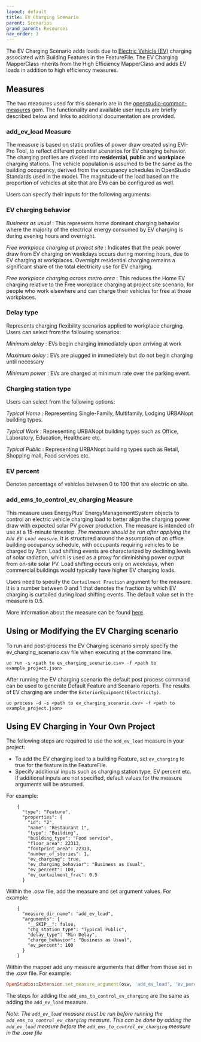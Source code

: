 ```yaml
---
layout: default
title: EV Charging Scenario
parent: Scenarios
grand_parent: Resources
nav_order: 3
---
```

The EV Charging Scenario adds loads due to [Electric Vehicle (EV)](#ptes) charging associated with Building
Features in the FeatureFile. The EV Charging MapperClass inherits from the High Efficiency
MapperClass and adds EV loads in addition to high efficiency measures.

## Measures

The two measures used for this scenario are in the
[openstudio-common-measures](https://github.com/NREL/openstudio-common-measures-gem "GitHub
Repository") gem. The functionality and available user inputs are briefly described below and links
to additional documentation are provided.

### <a name="ptes"></a> add_ev_load Measure

The measure is based on static profiles of power draw created using EVI-Pro Tool, to reflect
different potential scenarios for EV charging behavior. The charging
profiles are divided into **residential**, **public** and **workplace** charging stations. The vehicle
population is assumed to be the same as the building occupancy, derived from the occupancy schedules
in OpenStudio Standards used in the model. The magnitude of the load based on the
proportion of vehicles at site that are EVs can be configured as well.

Users can specify their inputs for the following arguments:

### <a name="its"></a> EV charging behavior

*Business as usual* : This represents home dominant charging behavior where the majority of the
electrical energy consumed by EV charging is during evening hours and overnight.

*Free workplace charging at project site* : Indicates that the peak power draw from EV charging on
weekdays occurs during morning hours, due to EV charging at workplaces. Overnight residential
charging remains a significant share of the total electricity use for EV charging.

*Free workplace charging across metro area* : This reduces the Home EV charging relative to the Free
workplace charging at project site scenario, for people who work elsewhere and can charge their
vehicles for free at those workplaces.

### <a name="its"></a> Delay type

Represents charging flexibility scenarios applied to workplace charging. Users can select from the
following scenarios:

*Minimum delay* : EVs begin charging immediately upon arriving at work

*Maximum delay* : EVs are plugged in immediately but do not begin charging until necessary

*Minimum power* : EVs are charged at minimum rate over the parking event.

### <a name="its"></a> Charging station type

Users can select from the following options:

*Typical Home* : Representing Single-Family, Multifamily, Lodging URBANopt building types.

*Typical Work* : Representing URBANopt building types such as Office, Laboratory, Education, Healthcare etc.

*Typical Public* : Representing URBANopt building types such as Retail, Shopping mall, Food services etc.

### <a name="its"></a> EV percent

Denotes percentage of vehicles between 0 to 100 that are electric on site.

### <a name="ptes"></a> add_ems_to_control_ev_charging Measure

This measure uses EnergyPlus' EnergyManagementSystem objects to control an electric vehicle charging
load to better align the charging power draw with expected solar PV power production. The measure is
intended ofr use at a 15-minute timestep. *The measure should be run after applying the `Add EV Load
measure`.* It is structured around the assumption of an office building occupancy schedule, with occupants requiring vehicles to be charged by 7pm. Load shifting events are characterized by declining levels of solar radiation, which is used as a proxy for diminishing power output from on-site solar PV. Load shifting occurs only on weekdays, when commercial buildings would typically have higher EV charging loads.

Users need to specify the `Curtailment Fraction` argument for the measure. It is a number between 0 and 1 that denotes the fraction by which EV charging
is curtailed during load shifting events. The default value set in the measure is 0.5.

More information about the measure can be found [here](https://www.nrel.gov/docs/fy20osti/77438.pdf).


## Using or Modifying the EV Charging scenario

To run and post-process the EV Charging scenario simply specify the ev_charging_scenario.csv file when executing at the command line.

```
uo run -s <path to ev_charging_scenario.csv> -f <path to example_project.json>
```

After running the EV charging scenario the default post process command can be used to generate Default
Feature and Scenario reports. The results of EV charging are under the
`ExteriorEquipment(Electricity)`.

```
uo process -d -s <path to ev_charging_scenario.csv> -f <path to example_project.json>
```

## Using EV Charging in Your Own Project

The following steps are required to use the `add_ev_load` measure in your project:

- To add the EV charging load to a building Feature, set `ev_charging` to true for the feature in the
  FeatureFile.
- Specify additional inputs  such as charging station type, EV percent etc. If
  additional inputs are not specified, default values for the measure arguments will be assumed.

For example:

```
    {
      "type": "Feature",
      "properties": {
        "id": "2",
        "name": "Restaurant 1",
        "type": "Building",
        "building_type": "Food service",
        "floor_area": 22313,
        "footprint_area": 22313,
        "number_of_stories": 1,
        "ev_charging": true,
        "ev_charging_behavior": "Business as Usual",
        "ev_percent": 100,
        "ev_curtailment_frac": 0.5
      }
```

Within the .osw file, add the measure and set argument values. For example:

```
    {
      "measure_dir_name": "add_ev_load",
      "arguments": {
        "__SKIP__": false,
        "chg_station_type": "Typical Public",
        "delay_type": "Min Delay",
        "charge_behavior": "Business as Usual",
        "ev_percent": 100
      }
    }
```

Within the mapper add any measure arguments that differ from those set in the .osw file. For example:

```ruby
OpenStudio::Extension.set_measure_argument(osw, 'add_ev_load', 'ev_percent', 50)
```

The  steps for adding the `add_ems_to_control_ev_charging` are the same as adding the `add_ev_load`
measure. 

*Note: The `add_ev_load` measure must be run before running the
`add_ems_to_control_ev_charging` measure. This can be done by adding the `add_ev_load` measure
before the `add_ems_to_control_ev_charging` measure in the .osw file*
